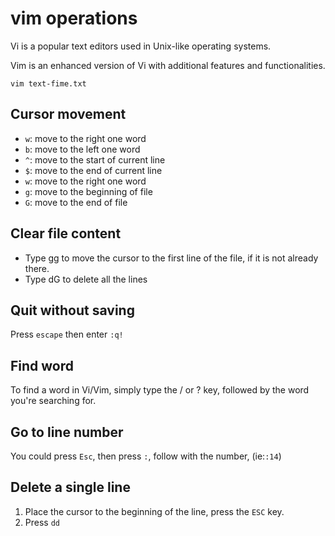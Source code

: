 # vim operations

Vi is a popular text editors used in Unix-like operating systems.

Vim is an enhanced version of Vi with additional features and functionalities.

```shell
vim text-fime.txt
```

## Cursor movement

- `w`: move to the right one word
- `b`: move to the left one word
- `^`: move to the start of current line
- `$`: move to the end of current line
- `w`: move to the right one word
- `g`: move to the beginning of file
- `G`: move to the end of file


## Clear file content

- Type gg to move the cursor to the first line of the file, if it is not already there.
- Type dG to delete all the lines


## Quit without saving

Press `escape` then enter `:q!`


## Find word

To find a word in Vi/Vim, simply type the / or ? key, followed by the word you're searching for.


## Go to line number

You could press `Esc`, then press `:`, follow with the number, (ie:`:14`)


## Delete a single line

1. Place the cursor to the beginning of the line, press the `ESC` key.
2. Press `dd`
